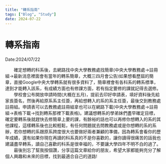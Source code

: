 ```yaml
---
title: "轉系指南"
tags: ["Blog", "Study"]
date: 2024-07-22
---
```

# 轉系指南

Date:2024/07/22　　

　　確定想轉的科系後，去網路找中央大學教務處找簡章(中央大學教務處->註冊組->最新消息裡面會有當年的轉系簡章，大概三四月會公告)如果想看歷屆的簡章，直接Google中央大學轉系就有很多資料了，簡章裡會有各科系的轉系標準，達到才能轉入該系，有成績方面也有修課方面，若有指定要修的課就記得去選修。
<br>
　　學校會公布開放申請時間(大概在五月)，提前去印好申請表，填好資料後先給家長簽名，然後再給原系系主任簽，再給想轉入的系的系主任簽，最後交到教務處註冊組。申請表可以去教務處註冊組拿也可以在網路下載(中央大學教務處->註冊組->表格下載->找到轉系那裡下載表格)。建議想轉系的學弟妹們盡早確定目標，確定要轉系後就趕快去修簡章上要的課，有餘裕的話也可以再修你想轉入的系的其他課程，這樣轉系後也比較輕鬆，有任何問題就去問教務處或是你想轉的系的系辦，若你想轉的系跟原系跨度很大也要做好兩者兼顧的準備，因為轉系會看你的歷年成績，還有如果你現在再讀的科系真的不是你喜歡的，讓你讀得很痛苦的話我也建議盡早轉系，讀自己喜歡的科系是很幸福的，不要讓大學四年不明不白的過了。
<br>
　　最後別忘了幫我按個讚，分享這篇文章給你的朋友，希望大家都能夠充分了解個人興趣和未來的目標，找到最適合自己的道路!
